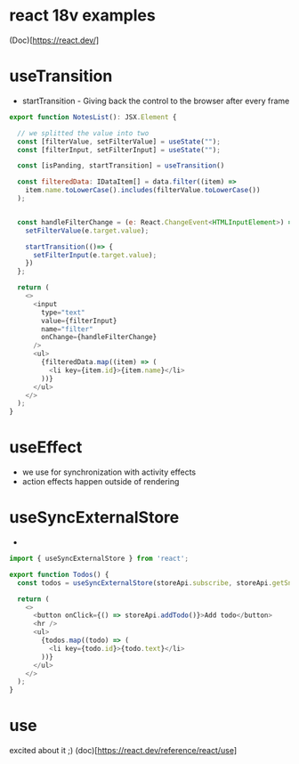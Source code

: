 
#  react 18v examples
(Doc)[https://react.dev/]
# useTransition

- startTransition - Giving back the control to the browser after every frame

```js
export function NotesList(): JSX.Element {

  // we splitted the value into two
  const [filterValue, setFilterValue] = useState("");
  const [filterInput, setFilterInput] = useState("");

  const [isPanding, startTransition] = useTransition()

  const filteredData: IDataItem[] = data.filter((item) =>
    item.name.toLowerCase().includes(filterValue.toLowerCase())
  );


  const handleFilterChange = (e: React.ChangeEvent<HTMLInputElement>) => {
    setFilterValue(e.target.value);

    startTransition(()=> {
      setFilterInput(e.target.value);
    })
  };

  return (
    <>
      <input
        type="text"
        value={filterInput}
        name="filter"
        onChange={handleFilterChange}
      />
      <ul>
        {filteredData.map((item) => (
          <li key={item.id}>{item.name}</li>
        ))}
      </ul>
    </>
  );
}
```

# useEffect 

- we use for synchronization with activity effects 
- action effects happen outside of rendering 


# useSyncExternalStore
- 

```js
import { useSyncExternalStore } from 'react';

export function Todos() {
  const todos = useSyncExternalStore(storeApi.subscribe, storeApi.getSnapshot);

  return (
    <>
      <button onClick={() => storeApi.addTodo()}>Add todo</button>
      <hr />
      <ul>
        {todos.map((todo) => (
          <li key={todo.id}>{todo.text}</li>
        ))}
      </ul>
    </>
  );
}
```

# use

excited about it ;)
(doc)[https://react.dev/reference/react/use]


